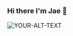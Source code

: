 ### Hi there I'm Jae 👋

<picture>
 <source media="(prefers-color-scheme: dark)" srcset="YOUR-DARKMODE-IMAGE">
 <source media="(prefers-color-scheme: light)" srcset="YOUR-LIGHTMODE-IMAGE">
 <img alt="YOUR-ALT-TEXT" src="YOUR-DEFAULT-IMAGE">
</picture>


<!--
**Jae-Solow/Jae-Solow** is a ✨ _special_ ✨ repository because its `README.md` (this file) appears on your GitHub profile.

- 🔭 I’m currently working on: learning to prgram in C++
- 🌱 I’m currently learning: C++, Swift, and Python
- 👯 I’m looking to collaborate on: Anything small to get my feet wet and to gain a little knowledge and see how collaboration works.
- 🤔 I’m looking for help with: I'm not going to lie, C++ is giving me a run for my money right now. I would say just anything anyone can offer, maybe some tips or tricks that they have learned along the way to make life easier.
- 💬 Ask me about: I'm a very solid networker, so I have a few people waiting on me to gain knowledge so they can have me do work for them. I am not opposed to pulling someone in on a project, if it means a win-win for both parties.
- 📫 How to reach me: email would probably be the quickest, JMEllis1@student.fullsail.edu, or jamessmith@freemindset.org
- 😄 Pronouns: He/Him
- ⚡ Fun fact: I love to learn new things!
-->
